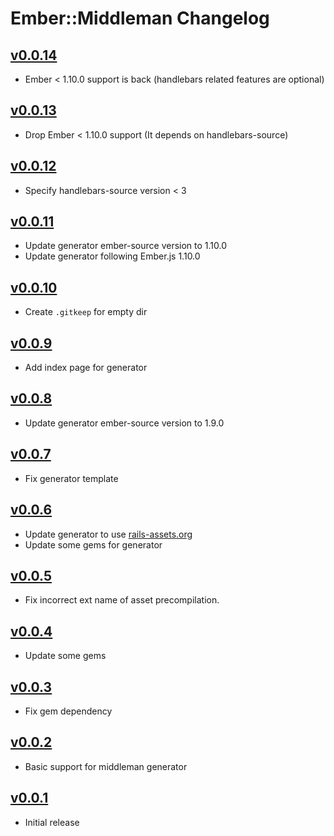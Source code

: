 # Ember::Middleman Changelog

## [v0.0.14](https://github.com/tricknotes/ember-middleman/tree/v0.0.14)

* Ember < 1.10.0 support is back (handlebars related features are optional)

## [v0.0.13](https://github.com/tricknotes/ember-middleman/tree/v0.0.13)

* Drop Ember < 1.10.0 support (It depends on handlebars-source)

## [v0.0.12](https://github.com/tricknotes/ember-middleman/tree/v0.0.12)

* Specify handlebars-source version < 3

## [v0.0.11](https://github.com/tricknotes/ember-middleman/tree/v0.0.11)

* Update generator ember-source version to 1.10.0
* Update generator following Ember.js 1.10.0

## [v0.0.10](https://github.com/tricknotes/ember-middleman/tree/v0.0.10)

* Create `.gitkeep` for empty dir

## [v0.0.9](https://github.com/tricknotes/ember-middleman/tree/v0.0.9)

* Add index page for generator

## [v0.0.8](https://github.com/tricknotes/ember-middleman/tree/v0.0.8)

* Update generator ember-source version to 1.9.0

## [v0.0.7](https://github.com/tricknotes/ember-middleman/tree/v0.0.7)

* Fix generator template

## [v0.0.6](https://github.com/tricknotes/ember-middleman/tree/v0.0.6)

* Update generator to use [rails-assets.org][]
* Update some gems for generator

[rails-assets.org]: https://rails-assets.org/

## [v0.0.5](https://github.com/tricknotes/ember-middleman/tree/v0.0.5)

* Fix incorrect ext name of asset precompilation.

## [v0.0.4](https://github.com/tricknotes/ember-middleman/tree/v0.0.4)

* Update some gems

## [v0.0.3](https://github.com/tricknotes/ember-middleman/tree/v0.0.3)

* Fix gem dependency

## [v0.0.2](https://github.com/tricknotes/ember-middleman/tree/v0.0.2)

* Basic support for middleman generator

## [v0.0.1](https://github.com/tricknotes/ember-middleman/tree/v0.0.1)

* Initial release
